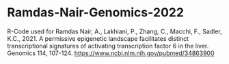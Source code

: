 # Ramdas-Nair-Genomics-2022
R-Code used for Ramdas Nair, A., Lakhiani, P., Zhang, C., Macchi, F., Sadler, K.C., 2021. A permissive epigenetic landscape facilitates distinct transcriptional signatures of activating transcription factor 6 in the liver. Genomics 114, 107-124.  https://www.ncbi.nlm.nih.gov/pubmed/34863900
